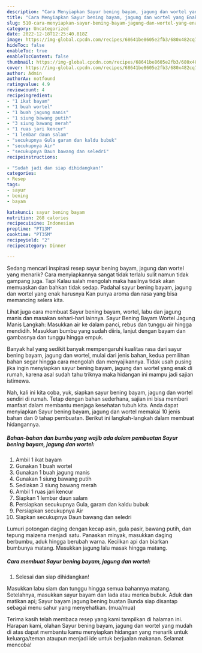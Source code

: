 ```yaml
---
description: "Cara Menyiapkan Sayur bening bayam, jagung dan wortel yang Enak Banget"
title: "Cara Menyiapkan Sayur bening bayam, jagung dan wortel yang Enak Banget"
slug: 510-cara-menyiapkan-sayur-bening-bayam-jagung-dan-wortel-yang-enak-banget
category: Uncategorized
date: 2022-12-18T12:25:40.818Z
image: https://img-global.cpcdn.com/recipes/68641be8605e2fb3/680x482cq70/sayur-bening-bayam-jagung-dan-wortel-foto-resep-utama.jpg
hideToc: false
enableToc: true
enableTocContent: false
thumbnail: https://img-global.cpcdn.com/recipes/68641be8605e2fb3/680x482cq70/sayur-bening-bayam-jagung-dan-wortel-foto-resep-utama.jpg
cover: https://img-global.cpcdn.com/recipes/68641be8605e2fb3/680x482cq70/sayur-bening-bayam-jagung-dan-wortel-foto-resep-utama.jpg
author: Admin
authorAv: notfound
ratingvalue: 4.9
reviewcount: 4
recipeingredient:
- "1 ikat bayam"
- "1 buah wortel"
- "1 buah jagung manis"
- "1 siung bawang putih"
- "3 siung bawang merah"
- "1 ruas jari kencur"
- "1 lembar daun salam"
- "secukupnya Gula garam dan kaldu bubuk"
- "secukupnya Air"
- "secukupnya Daun bawang dan seledri"
recipeinstructions:

- "Sudah jadi dan siap dihidangkan!"
categories:
- Resep
tags:
- sayur
- bening
- bayam

katakunci: sayur bening bayam 
nutrition: 268 calories
recipecuisine: Indonesian
preptime: "PT13M"
cooktime: "PT35M"
recipeyield: "2"
recipecategory: Dinner

---
```



Sedang mencari inspirasi resep sayur bening bayam, jagung dan wortel yang menarik? Cara menyiapkannya sangat tidak terlalu sulit namun tidak gampang juga. Tapi Kalau salah mengolah maka hasilnya tidak akan memuaskan dan bahkan tidak sedap. Padahal sayur bening bayam, jagung dan wortel yang enak harusnya Kan punya aroma dan rasa yang bisa memancing selera kita.


Lihat juga cara membuat Sayur bening bayam, wortel, labu dan jagung manis dan masakan sehari-hari lainnya. Sayur Bening Bayam Wortel Jagung Manis Langkah: Masukkan air ke dalam panci, rebus dan tunggu air hingga mendidih. Masukkan bumbu yang sudah diiris, lanjut dengan bayam dan gambasnya dan tunggu hingga empuk.

Banyak hal yang sedikit banyak mempengaruhi kualitas rasa dari sayur bening bayam, jagung dan wortel, mulai dari jenis bahan, kedua pemilihan bahan segar hingga cara mengolah dan menyajikannya. Tidak usah pusing jika ingin menyiapkan sayur bening bayam, jagung dan wortel yang enak di rumah, karena asal sudah tahu triknya maka hidangan ini mampu jadi sajian istimewa.


Nah, kali ini kita coba, yuk, siapkan sayur bening bayam, jagung dan wortel sendiri di rumah. Tetap dengan bahan sederhana, sajian ini bisa memberi manfaat dalam membantu menjaga kesehatan tubuh kita. Anda dapat menyiapkan Sayur bening bayam, jagung dan wortel memakai 10 jenis bahan dan 0 tahap pembuatan. Berikut ini langkah-langkah dalam membuat hidangannya.

<!--inarticleads1-->

##### Bahan-bahan dan bumbu yang wajib ada dalam pembuatan Sayur bening bayam, jagung dan wortel:

1. Ambil 1 ikat bayam
1. Gunakan 1 buah wortel
1. Gunakan 1 buah jagung manis
1. Gunakan 1 siung bawang putih
1. Sediakan 3 siung bawang merah
1. Ambil 1 ruas jari kencur
1. Siapkan 1 lembar daun salam
1. Persiapkan secukupnya Gula, garam dan kaldu bubuk
1. Persiapkan secukupnya Air
1. Siapkan secukupnya Daun bawang dan seledri


Lumuri potongan daging dengan kecap asin, gula pasir, bawang putih, dan tepung maizena menjadi satu. Panaskan minyak, masukkan daging berbumbu, aduk hingga berubah warna. Kecilkan api dan biarkan bumbunya matang. Masukkan jagung lalu masak hingga matang. 

<!--inarticleads2-->

##### Cara membuat Sayur bening bayam, jagung dan wortel:


1. Selesai dan siap dihidangkan!

Masukkan labu siam dan tunggu hingga semua bahannya matang. Setelahnya, masukkan sayur bayam dan lada atau merica bubuk. Aduk dan matikan api; Sayur bayam jagung bening buatan Bunda siap disantap sebagai menu sahur yang menyehatkan. (mua/mua) 

Terima kasih telah membaca resep yang kami tampilkan di halaman ini. Harapan kami, olahan Sayur bening bayam, jagung dan wortel yang mudah di atas dapat membantu kamu menyiapkan hidangan yang menarik untuk keluarga/teman ataupun menjadi ide untuk berjualan makanan. Selamat mencoba!
